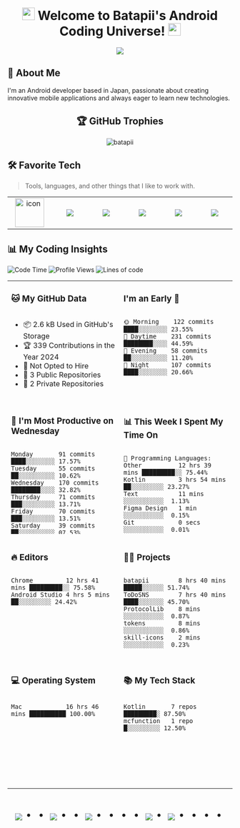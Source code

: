 <h1 align="center">
  <img src="https://media.giphy.com/media/hvRJCLFzcasrR4ia7z/giphy.gif" width="28">
  Welcome to Batapii's Android Coding Universe!
  <img src="https://media.giphy.com/media/hvRJCLFzcasrR4ia7z/giphy.gif" width="28">
</h1>

<p align="center">
  <img src="https://readme-typing-svg.herokuapp.com/?lines=Android+Developer+in+Japan;Always%20learning%20new%20things&font=Fira%20Code&center=true&width=440&height=45&color=f75c7e&vCenter=true&size=22">
</p>

## 🚀 About Me
I'm an Android developer based in Japan, passionate about creating innovative mobile applications and always eager to learn new technologies.

<h2 align="center">🏆 GitHub Trophies</h2>
<p align="center">
  <img src="https://github-profile-trophy.vercel.app/?username=batapii&theme=nord&column=7&no-frame=true&no-bg=true&rank=SECRET,SSS,SS,S,AAA,AA,A,B,C,?" alt="batapii" />
</p>

## 🛠️ Favorite Tech

> Tools, languages, and other things that I like to work with.

<table>
  <tr>
    <td align="center" width="96">
      <a href="#macropower-tech">
        <img src="https://techstack-generator.vercel.app/github-icon.svg" alt="icon" width="65" height="65" />
      </a>
      <br>
    </td>
    <td align="center" width="96">
      <a href="#macropower-tech">
        <img src="https://cdn.jsdelivr.net/gh/devicons/devicon@latest/icons/androidstudio/androidstudio-original-wordmark.svg" />
      </a>
    </td>
     <td align="center" width="96">
      <a href="#macropower-tech">
         <img src="https://cdn.jsdelivr.net/gh/devicons/devicon@latest/icons/git/git-original.svg" />
      </a>
      <br>
    </td>
        <td align="center" width="96">
      <a href="#macropower-tech">
       <img src="https://cdn.jsdelivr.net/gh/devicons/devicon@latest/icons/jetbrains/jetbrains-original.svg" />
      </a>
    </td>
        <td align="center" width="96">
      <a href="#macropower-tech">
        <img src="https://cdn.jsdelivr.net/gh/devicons/devicon@latest/icons/kotlin/kotlin-original.svg" />
      </a>
    </td>
        <td align="center" width="96">
      <a href="#macropower-tech">
        <img src="https://cdn.jsdelivr.net/gh/devicons/devicon@latest/icons/supabase/supabase-original.svg" />
      </a>
    </td>
  </tr>
</table>

## 📊 My Coding Insights

![Code Time](http://img.shields.io/badge/Code%20Time-179%20hrs%203%20mins-blue)
![Profile Views](http://img.shields.io/badge/Profile%20Views-16-blue)
![Lines of code](https://img.shields.io/badge/From%20Hello%20World%20I%27ve%20Written-34.9%20thousand%20lines%20of%20code-blue)

<table style="width:100%">
  <tr>
    <td valign="top" width="50%">
      <h3>🐱 My GitHub Data</h3>
      <div style="height: 200px; overflow: auto;">
        <!--START_SECTION:github-data-->
        <ul>
          <li>📦 2.6 kB Used in GitHub's Storage</li>
          <li>🏆 339 Contributions in the Year 2024</li>
          <li>🚫 Not Opted to Hire</li>
          <li>📜 3 Public Repositories</li>
          <li>🔑 2 Private Repositories</li>
        </ul>
        <!--END_SECTION:github-data-->
      </div>
    </td>
    <td valign="top" width="50%">
      <h3>I'm an Early 🐤</h3>
      <div style="height: 200px; overflow: auto;">
        <!--START_SECTION:waka-commit-time-->
        <pre><code>🌞 Morning    122 commits    ████░░░░░░░░ 23.55%
🌆 Daytime    231 commits    ████████░░░░ 44.59%
🌃 Evening    58 commits     ██░░░░░░░░░░ 11.20%
🌙 Night      107 commits    ████░░░░░░░░ 20.66%</code></pre>
        <!--END_SECTION:waka-commit-time-->
      </div>
    </td>
  </tr>
  <tr>
    <td valign="top" width="50%">
      <h3>📅 I'm Most Productive on Wednesday</h3>
      <div style="height: 200px; overflow: auto;">
        <!--START_SECTION:waka-week-stats-->
        <pre><code>Monday       91 commits     ████░░░░░░░░ 17.57%
Tuesday      55 commits     ██░░░░░░░░░░ 10.62%
Wednesday    170 commits    ████████░░░░ 32.82%
Thursday     71 commits     ███░░░░░░░░░ 13.71%
Friday       70 commits     ███░░░░░░░░░ 13.51%
Saturday     39 commits     ██░░░░░░░░░░ 07.53%
Sunday       22 commits     █░░░░░░░░░░░ 04.25%</code></pre>
        <!--END_SECTION:waka-week-stats-->
      </div>
    </td>
    <td valign="top" width="50%">
      <h3>📊 This Week I Spent My Time On</h3>
      <div style="height: 200px; overflow: auto;">
        <!--START_SECTION:waka-time-stats-->
        <pre><code>💬 Programming Languages: 
Other          12 hrs 39 mins █████████░░ 75.44%
Kotlin         3 hrs 54 mins  ██░░░░░░░░░ 23.27%
Text           11 mins        ░░░░░░░░░░░  1.13%
Figma Design   1 min          ░░░░░░░░░░░  0.15%
Git            0 secs         ░░░░░░░░░░░  0.01%</code></pre>
        <!--END_SECTION:waka-time-stats-->
      </div>
    </td>
  </tr>
  <tr>
    <td valign="top" width="50%">
      <h3>🔥 Editors</h3>
      <div style="height: 200px; overflow: auto;">
        <!--START_SECTION:waka-editors-->
        <pre><code>Chrome         12 hrs 41 mins █████████░░ 75.58%
Android Studio 4 hrs 5 mins   ██░░░░░░░░░ 24.42%</code></pre>
        <!--END_SECTION:waka-editors-->
      </div>
    </td>
    <td valign="top" width="50%">
      <h3>🐱‍💻 Projects</h3>
      <div style="height: 200px; overflow: auto;">
        <!--START_SECTION:waka-projects-->
        <pre><code>batapii        8 hrs 40 mins █████░░░░░░ 51.74%
ToDoSNS        7 hrs 40 mins ████░░░░░░░ 45.70%
ProtocolLib    8 mins        ░░░░░░░░░░░  0.87%
tokens         8 mins        ░░░░░░░░░░░  0.86%
skill-icons    2 mins        ░░░░░░░░░░░  0.23%</code></pre>
        <!--END_SECTION:waka-projects-->
      </div>
    </td>
  </tr>
  <tr>
    <td valign="top" width="50%">
      <h3>💻 Operating System</h3>
      <div style="height: 200px; overflow: auto;">
        <!--START_SECTION:waka-os-->
        <pre><code>Mac            16 hrs 46 mins ██████████ 100.00%</code></pre>
        <!--END_SECTION:waka-os-->
      </div>
    </td>
    <td valign="top" width="50%">
      <h3>📚 My Tech Stack</h3>
      <div style="height: 200px; overflow: auto;">
        <!--START_SECTION:waka-tech-stack-->
        <pre><code>Kotlin       7 repos   █████████░ 87.50%
mcfunction   1 repo    █░░░░░░░░░ 12.50%</code></pre>
        <!--END_SECTION:waka-tech-stack-->
      </div>
    </td>
  </tr>
</table>

<div align="center">
    <h1>
        <img src="https://user-images.githubusercontent.com/44926913/175852850-3fb6c715-1856-41ff-8c1f-94ce3b03b458.gif">・・
        <img src="https://user-images.githubusercontent.com/44926913/175853109-f8850656-6704-4a8a-bee6-9aca154d929b.gif">・・
        <img src="https://user-images.githubusercontent.com/44926913/175853154-5449d974-975e-44a6-ab84-a86031265e40.gif">・・・・
        <img src="https://user-images.githubusercontent.com/44926913/175853109-f8850656-6704-4a8a-bee6-9aca154d929b.gif">・
        <img src="https://user-images.githubusercontent.com/44926913/175853154-5449d974-975e-44a6-ab84-a86031265e40.gif">・・・・
    </h1>
  </div>
<br><br><br>
